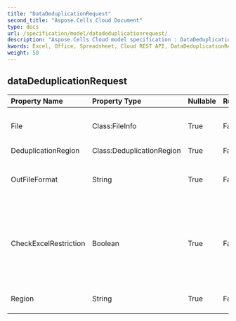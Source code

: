 ```yaml
---
title: "DataDeduplicationRequest"
second_title: "Aspose.Cells Cloud Document"
type: docs
url: /specification/model/datadeduplicationrequest/
description: "Aspose.Cells Cloud model specification : DataDeduplicationRequest. Effortlessly handle Excel and other spreadsheet documents with features like opening, generating, editing, splitting, merging, comparing, and converting."
kwords: Excel, Office, Spreadsheet, Cloud REST API, DataDeduplicationRequest
weight: 50
---
```


## **dataDeduplicationRequest**

 

| Property Name | Property Type | Nullable |  ReadOnly | DefaultValue | Description | 
| :- | :- | :- |:- |  :- | :- |
| File | Class:FileInfo | True |  False |  | Spreadsheet files that require data fulling.  |  
| DeduplicationRegion | Class:DeduplicationRegion | True |  False |  |  |  
| OutFileFormat | String | True |  False |  | finish to data cleansing, outfile`s file format. |  
| CheckExcelRestriction | Boolean | True |  False |  | Whether check restriction of Spreadsheet file when user modify cells related objects. |  
| Region | String | True |  False |  | The regional settings for workbook. |  

